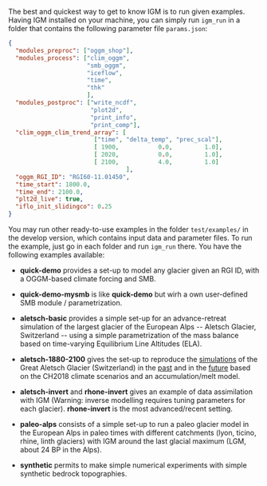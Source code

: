 The best and quickest way to get to know IGM is to run given examples. Having IGM installed on your machine, you can simply run `igm_run` in a folder that contains the following parameter file `params.json`:

```json
{
  "modules_preproc": ["oggm_shop"],
  "modules_process": ["clim_oggm",
                      "smb_oggm",
                      "iceflow",
                      "time",
                      "thk"
                      ],
  "modules_postproc": ["write_ncdf",
                       "plot2d",
                       "print_info",
                       "print_comp"],
  "clim_oggm_clim_trend_array": [
                        ["time", "delta_temp", "prec_scal"],
                        [ 1900,           0.0,         1.0],
                        [ 2020,           0.0,         1.0],
                        [ 2100,           4.0,         1.0]
                                 ],
  "oggm_RGI_ID": "RGI60-11.01450",
  "time_start": 1800.0,
  "time_end": 2100.0,
  "plt2d_live": true,
  "iflo_init_slidingco": 0.25
}
```


You may run other ready-to-use examples in the folder `test/examples/` in the develop version, which contains input data and parameter files. To run the example, just go in each folder and run `igm_run` there. You have the following examples available:

<!-- You can do this with online Colab Notebook or locally on your machine:

* The easiest way is to run notebooks in [![Colab](https://colab.research.google.com/assets/colab-badge.svg)](https://colab.research.google.com/github/jouvetg/igm/), which offers free access to GPU. Advantageously, you don't have to install anything, all is done.

* If you have IGM installed on your machine, you may already run ready-to-use examples in the folder `examples/`, which contains input data and parameter files. To run the example, just go in each folder and run `igm_run` there. You have the following examples available:

-->

   - **quick-demo** provides a set-up to model any glacier given an RGI ID, with a OGGM-based climate forcing and SMB. 

   -  **quick-demo-mysmb** is like **quick-demo** but wirh a own user-defined SMB module / parametrization.

   - **aletsch-basic** provides a simple set-up for an advance-retreat simulation of the largest glacier of the European Alps -- Aletsch Glacier, Switzerland -- using a simple parametrization of the mass balance based on time-varying Equilibrium Line Altitudes (ELA).
 
   - **aletsch-1880-2100** gives the set-up to reproduce the [simulations](https://jouvetg.github.io/the-aletsch-glacier-module) of the Great Aletsch Glacier (Switzerland) in the [past](https://www.cambridge.org/core/journals/journal-of-glaciology/article/modelling-the-retreat-of-grosser-aletschgletscher-switzerland-in-a-changing-climate/C877413079F73C5FC6131FC7BC031B69) and in the [future](https://www.cambridge.org/core/journals/journal-of-glaciology/article/future-retreat-of-great-aletsch-glacier/EB46DC696E0AB9528168F42595EE23D9) based on the CH2018 climate scenarios and an accumulation/melt model.

   - **aletsch-invert** and **rhone-invert** gives an example of data assimilation with IGM (Warning: inverse modelling requires tuning parameters for each glacier). **rhone-invert** is the most advanced/recent setting.


   - **paleo-alps** consists of a simple set-up to run a paleo glacier model in the European Alps in paleo times with different catchments (lyon, ticino, rhine, linth glaciers) with IGM around the last glacial maximum (LGM, about 24 BP in the Alps).

   - **synthetic** permits to make simple numerical experiments with simple synthetic bedrock topographies.
 